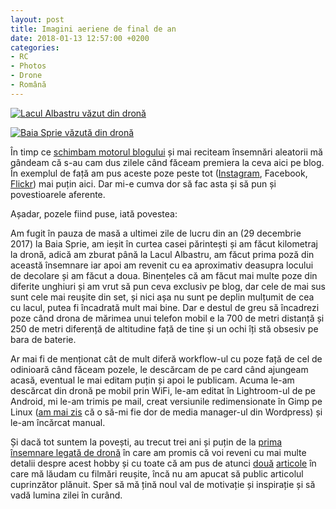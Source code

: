 ```yaml
---
layout: post
title: Imagini aeriene de final de an
date: 2018-01-13 12:57:00 +0200
categories:
- RC
- Photos
- Drone
- Română
---
```

[![Lacul Albastru văzut din dronă](https://content.rusiczki.net/2018/01/drona-lacul-albastru-1000x750.jpg)](https://content.rusiczki.net/2018/01/drona-lacul-albastru.jpg)

[![Baia Sprie văzută din dronă](https://content.rusiczki.net/2018/01/drona-baia-sprie-1000x750.jpg)](https://content.rusiczki.net/2018/01/drona-baia-sprie.jpg)

În timp ce [schimbam motorul blogului](https://www.rusiczki.net/2018/01/08/a-new-blogging-engine/) și mai reciteam însemnări aleatorii mă gândeam că s-au cam dus zilele când făceam premiera la ceva aici pe blog. În exemplul de față am pus aceste poze peste tot ([Instagram](https://www.instagram.com/janosrusiczki), Facebook, [Flickr](https://www.flickr.com/janos)) mai puțin aici. Dar mi-e cumva dor să fac asta și să pun și povestioarele aferente.

Așadar, pozele fiind puse, iată povestea:

Am fugit în pauza de masă a ultimei zile de lucru din an (29 decembrie 2017) la Baia Sprie, am ieșit în curtea casei părintești și am făcut kilometraj la dronă, adică am zburat până la Lacul Albastru, am făcut prima poză din această însemnare iar apoi am revenit cu ea aproximativ deasupra locului de decolare și am făcut a doua. Binențeles că am făcut mai multe poze din diferite unghiuri și am vrut să pun ceva exclusiv pe blog, dar cele de mai sus sunt cele mai reușite din set, și nici așa nu sunt pe deplin mulțumit de cea cu lacul, putea fi încadrată mult mai bine. Dar e destul de greu să încadrezi poze când drona de mărimea unui telefon mobil e la 700 de metri distanță și 250 de metri diferență de altitudine față de tine și un ochi îți stă obsesiv pe bara de baterie.

Ar mai fi de menționat cât de mult diferă workflow-ul cu poze față de cel de odinioară când făceam pozele, le descărcam de pe card când ajungeam acasă, eventual le mai editam puțin și apoi le publicam. Acuma le-am descărcat din dronă pe mobil prin WiFi, le-am editat în Lightroom-ul de pe Android, mi le-am trimis pe mail, creat versiunile redimensionate în Gimp pe Linux ([am mai zis](https://www.rusiczki.net/2018/01/08/a-new-blogging-engine/) că o să-mi fie dor de media manager-ul din Wordpress) și le-am încărcat manual.

Și dacă tot suntem la povești, au trecut trei ani și puțin de la [prima însemnare legată de dronă](https://rusiczki.net/2014/12/07/zbor/) în care am promis că voi reveni cu mai multe detalii despre acest hobby și cu toate că am pus de atunci [două](https://rusiczki.net/2015/03/12/weekend-epic-la-borsa/) [articole](https://rusiczki.net/2015/10/26/viral/) în care mă lăudam cu filmări reușite, încă nu am apucat să public articolul cuprinzător plănuit. Sper să mă țină noul val de motivație și inspirație și să vadă lumina zilei în curând.
